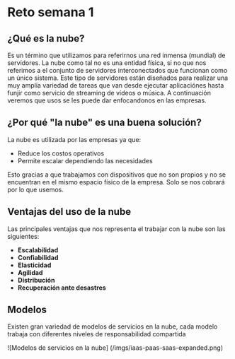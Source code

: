 # Reto semana 1

## ¿Qué es la nube?
Es un término que utilizamos para referirnos una red inmensa (mundial) de servidores.
La nube como tal no es una entidad física, si no que nos referimos a el conjunto de servidores interconectados que funcionan como un único sistema.
Este tipo de servidores están diseñados para realizar una muy amplia variedad de tareas que van desde ejecutar aplicaciónes hasta funjir como servicio de streaming de vídeos o música.
A continuación veremos que usos se les puede dar enfocandonos en las empresas.

## ¿Por qué "la nube" es una buena solución?
La nube es utilizada por las empresas ya que:

* Reduce los costos operativos
* Permite escalar dependiendo las necesidades

Esto gracias a que trabajamos con dispositivos que no son propios y no se encuentran en el mismo espacio físico de la empresa. Solo se nos cobrará por lo que usemos.

## Ventajas del uso de la nube

Las principales ventajas que nos representa el trabajar con la nube son las siguientes:

* **Escalabilidad**
* **Confiabilidad**
* **Elasticidad**
* **Agilidad**
* **Distribución**
* **Recuperación ante desastres**

## Modelos
Existen gran variedad de modelos de servicios en la nube, cada modelo trabaja con diferentes niveles de responsabilidad compartida

![Modelos de servicios en la nube] (/imgs/iaas-paas-saas-expanded.png)


